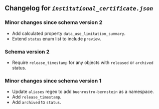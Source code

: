 ## Changelog for *`institutional_certificate.json`*

### Minor changes since schema version 2

* Add calculated property `data_use_limitation_summary`.
* Extend `status` enum list to include `preview`.

### Schema version 2

* Require `release_timestamp` for any objects with `released` or `archived` status.

### Minor changes since schema version 1

* Update `aliases` regex to add `buenrostro-bernstein` as a namespace.
* Add `release_timestamp`.
* Add `archived` to `status`.
